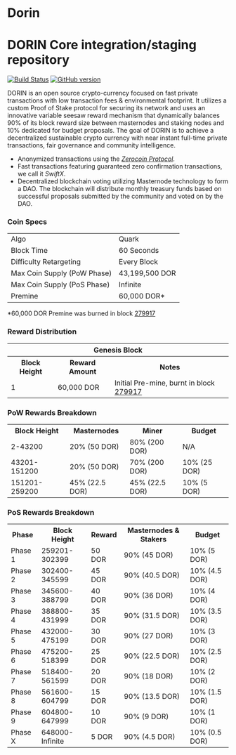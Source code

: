 # Dorin
DORIN Core integration/staging repository
=====================================

[![Build Status](https://travis-ci.org/DORIN-Project/DORIN.svg?branch=master)](https://travis-ci.org/DORIN-Project/DORIN) [![GitHub version](https://badge.fury.io/gh/DORIN-Project%2FDORIN.svg)](https://badge.fury.io/gh/DORIN-Project%2FDORIN)

DORIN is an open source crypto-currency focused on fast private transactions with low transaction fees & environmental footprint.  It utilizes a custom Proof of Stake protocol for securing its network and uses an innovative variable seesaw reward mechanism that dynamically balances 90% of its block reward size between masternodes and staking nodes and 10% dedicated for budget proposals. The goal of DORIN is to achieve a decentralized sustainable crypto currency with near instant full-time private transactions, fair governance and community intelligence.
- Anonymized transactions using the [_Zerocoin Protocol_](http://www.DORIN.org/zpiv).
- Fast transactions featuring guaranteed zero confirmation transactions, we call it _SwiftX_.
- Decentralized blockchain voting utilizing Masternode technology to form a DAO. The blockchain will distribute monthly treasury funds based on successful proposals submitted by the community and voted on by the DAO.

### Coin Specs
<table>
<tr><td>Algo</td><td>Quark</td></tr>
<tr><td>Block Time</td><td>60 Seconds</td></tr>
<tr><td>Difficulty Retargeting</td><td>Every Block</td></tr>
<tr><td>Max Coin Supply (PoW Phase)</td><td>43,199,500 DOR</td></tr>
<tr><td>Max Coin Supply (PoS Phase)</td><td>Infinite</td></tr>
<tr><td>Premine</td><td>60,000 DOR*</td></tr>
</table>

*60,000 DOR Premine was burned in block [279917](http://www.presstab.pw/phpexplorer/DORIN/block.php?blockhash=206d9cfe859798a0b0898ab00d7300be94de0f5469bb446cecb41c3e173a57e0)

### Reward Distribution

<table>
<th colspan=4>Genesis Block</th>
<tr><th>Block Height</th><th>Reward Amount</th><th>Notes</th></tr>
<tr><td>1</td><td>60,000 DOR</td><td>Initial Pre-mine, burnt in block <a href="http://www.presstab.pw/phpexplorer/DORIN/block.php?blockhash=206d9cfe859798a0b0898ab00d7300be94de0f5469bb446cecb41c3e173a57e0">279917</a></td></tr>
</table>

### PoW Rewards Breakdown

<table>
<th>Block Height</th><th>Masternodes</th><th>Miner</th><th>Budget</th>
<tr><td>2-43200</td><td>20% (50 DOR)</td><td>80% (200 DOR)</td><td>N/A</td></tr>
<tr><td>43201-151200</td><td>20% (50 DOR)</td><td>70% (200 DOR)</td><td>10% (25 DOR)</td></tr>
<tr><td>151201-259200</td><td>45% (22.5 DOR)</td><td>45% (22.5 DOR)</td><td>10% (5 DOR)</td></tr>
</table>

### PoS Rewards Breakdown

<table>
<th>Phase</th><th>Block Height</th><th>Reward</th><th>Masternodes & Stakers</th><th>Budget</th>
<tr><td>Phase 1</td><td>259201-302399</td><td>50 DOR</td><td>90% (45 DOR)</td><td>10% (5 DOR)</td></tr>
<tr><td>Phase 2</td><td>302400-345599</td><td>45 DOR</td><td>90% (40.5 DOR)</td><td>10% (4.5 DOR)</td></tr>
<tr><td>Phase 3</td><td>345600-388799</td><td>40 DOR</td><td>90% (36 DOR)</td><td>10% (4 DOR)</td></tr>
<tr><td>Phase 4</td><td>388800-431999</td><td>35 DOR</td><td>90% (31.5 DOR)</td><td>10% (3.5 DOR)</td></tr>
<tr><td>Phase 5</td><td>432000-475199</td><td>30 DOR</td><td>90% (27 DOR)</td><td>10% (3 DOR)</td></tr>
<tr><td>Phase 6</td><td>475200-518399</td><td>25 DOR</td><td>90% (22.5 DOR)</td><td>10% (2.5 DOR)</td></tr>
<tr><td>Phase 7</td><td>518400-561599</td><td>20 DOR</td><td>90% (18 DOR)</td><td>10% (2 DOR)</td></tr>
<tr><td>Phase 8</td><td>561600-604799</td><td>15 DOR</td><td>90% (13.5 DOR)</td><td>10% (1.5 DOR)</td></tr>
<tr><td>Phase 9</td><td>604800-647999</td><td>10 DOR</td><td>90% (9 DOR)</td><td>10% (1 DOR)</td></tr>
<tr><td>Phase X</td><td>648000-Infinite</td><td>5 DOR</td><td>90% (4.5 DOR)</td><td>10% (0.5 DOR)</td></tr>
</table>

